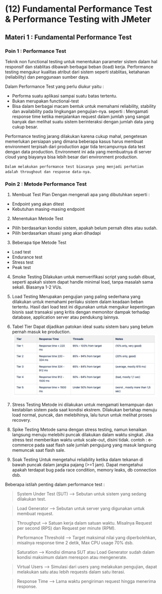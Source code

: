 # (12) Fundamental Performance Test & Performance Testing with JMeter
## Materi 1 : Fundamental Performance Test
### Poin 1 : Performance Test
Teknik non functional testing untuk menentukan parameter sistem dalam hal responsif dan stablitas dibawah berbagai beban (load) kerja.
Performance testing mengukur kualitas atribut dari sistem seperti stablitas, ketahanan (reliability) dan penggunaan sumber daya.

Dalam Performance Test yang perlu diukur yaitu :
- Performa suatu aplikasi sampai suatu batas tertentu.
- Bukan merupakan functional-test
- Bisa dalam berbagai macam bentuk untuk memahami reliability, stability dan availability pada lingkungan pengujian-nya.
  seperti : Mengamati response time ketika menjalankan request dalam jumlah yang sangat banyak dan melihat suatu sistem berinteraksi dengan jumlah data yang cukup besar.

Performance testing jarang dilakukan karena cukup mahal, pengetesan memerlukan persiapan yang dimana beberapa kasus harus membuat environment terpisah dari production agar tida tercampurnya data test dengan data production.
Environment ini ada yang membuatnya di server cloud yang biayanya bisa lebih besar dari environment production.

`Dalam melakukan performance test biasanya yang menjadi perhatian adalah throughout dan response data-nya.`

### Poin 2 : Metode Performance Test
1. Membuat Test Plan
Dengan mengenali apa yang dibutuhkan seperti :
- Endpoint yang akan ditest
- Kebutuhan masing-masing endpoint

2. Menentukan Metode Test
- Pilih berdasarkan kondisi sistem, apakah belum pernah dites atau sudah.
- Pilih berdasarkan situasi yang akan dihadapi

3. Beberapa tipe Metode Test
- Load test
- Endurance test
- Stress test
- Peak test

4. Smoke Testing
Dilakukan untuk memverifikasi script yang sudah dibuat, seperti apakah sistem dapat handle minimal load, tanpa masalah sama sekali. Biasanya 1-2 VUs.

5. Load Testing
Merupakan pengujian yang paling sederhana yang dilakukan untuk memahami perilaku sistem dalam keadaan beban tertentu. Hasil dari load test ini digunakan untuk mengukur kepentingan bisnis saat transaksi yang kritis dengan memonitor dampak terhadap database, application server atau pendukung lainnya.

6. Tabel Tier
Dapat dijadikan patokan ideal suatu sistem baru yang belum pernah masuk ke production.
![Screenshot (401).png](Screenshot%2FScreenshot%20%28401%29.png)

7. Stress Testing
Metode ini dilakukan untuk mengamati kemampuan dan kestabilan sistem pada saat kondisi ekstrem.
Dilakukan bertahap menuju load normal, puncak, dan melebihinya, lalu turun untuk melihat proses recovery.

8. Spike Testing
Metode sama dengan stress testing, namun kenaikan langsung menuju melebihi puncak dilakukan dalam waktu singkat. Jika stress test memberikan waktu untuk scale-out, disini tidak.
contoh : e-commerce pada saat flash sale jumlah pengujung yang masuk langsung memuncak saat flash sale.

9. Soak Testing
Untuk mengetahui reliability ketika dalam tekanan di bawah puncak dalam jangka pajang (>=1 jam). Dapat mengetahui apakah terdapat bug pada race condition, memory leaks, db connection dsb.

Beberapa istilah penting dalam performance test :
> System Under Test (SUT) --> Sebutan untuk sistem yang sedang dilakukan test.

> Load Generator --> Sebutan untuk server yang digunakan untuk membuat request.

> Throughput --> Satuan kerja dalam satuan waktu. Misalnya Request per second (RPS) dan Request per minute (RPM).

> Performance Threshold --> Target maksimal nilai yang diperbolehkan, misalnya response time 2 detik, Max CPU usage 70% dsb.

> Saturation --> Kondisi dimana SUT atau Load Generator sudah dalam kondisi maksimum dalam merespon atau mengenerate.

> Virtual Users --> Simulasi dari users yang melakukan pengujian, dapat melakukan satu atau lebih requests dalam satu iterasi.

> Response Time --> Lama waktu pengiriman request hingga menerima response.

